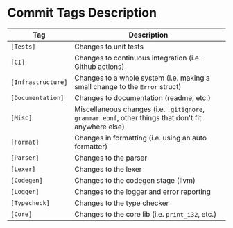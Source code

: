 # Commit Tags Description

| Tag                | Description                                                                                          |
| ------------------ | ---------------------------------------------------------------------------------------------------- |
| `[Tests]`          | Changes to unit tests                                                                                |
| `[CI]`             | Changes to continuous integration (i.e. Github actions)                                              |
| `[Infrastructure]` | Changes to a whole system (i.e. making a small change to the `Error` struct)                         |
| `[Documentation]`  | Changes to documentation (readme, etc.)                                                              |
| `[Misc]`           | Miscellaneous changes (i.e. `.gitignore`, `grammar.ebnf`, other things that don't fit anywhere else) |
| `[Format]`         | Changes in formatting (i.e. using an auto formatter)                                                 |
| `[Parser]`         | Changes to the parser                                                                                |
| `[Lexer]`          | Changes to the lexer                                                                                 |
| `[Codegen]`        | Changes to the codegen stage (llvm)                                                                  |
| `[Logger]`         | Changes to the logger and error reporting                                                            |
| `[Typecheck]`      | Changes to the type checker                                                                          |
| `[Core]`           | Changes to the core lib (i.e. `print_i32`, etc.)                                                     |
